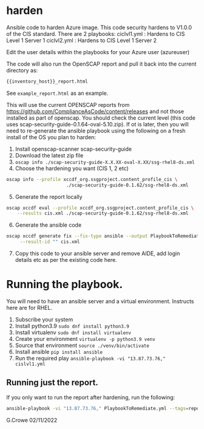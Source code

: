 # harden
Ansible code to harden Azure image.
This code security hardens to V1.0.0 of the CIS standard.  There are 2 playbooks:
ciclvl1.yml : Hardens to CIS Level 1 Server 1
ciclvl2.yml : Hardens to CIS Level 1 Server 2

Edit the user details within the playbooks for your Azure user (azureuser)

The code will also run the OpenSCAP report and pull it back into the current directory as:
```bash
{{inventory_host}}_report.html
```
See ```example_report.html``` as an example.

This will use the current OPENSCAP reports from https://github.com/ComplianceAsCode/content/releases and not those installed as part of openscap.  You should check the current level (this code uses scap-security-guide-0.1.64-oval-5.10.zip).  If ot is later, then you will need to re-generate the ansible playbook using the following on a fresh install of the OS you plan to harden:

1.	Install openscap-scanner scap-security-guide 
2.	Download the latest zip file 
3.	```oscap info ./scap-security-guide-X.X.XX-oval-X.XX/ssg-rhel8-ds.xml```
4.	Choose the hardening you want (CIS 1, 2 etc)
```bash
oscap info --profile xccdf_org.ssgproject.content_profile_cis \  
                      ./scap-security-guide-0.1.62/ssg-rhel8-ds.xml

```
5.	Generate the report locally
```bash
oscap xccdf eval --profile xccdf_org.ssgproject.content_profile_cis \
    --results cis.xml ./scap-security-guide-0.1.62/ssg-rhel8-ds.xml
```
6.	Generate the ansible code
```bash
oscap xccdf generate fix --fix-type ansible --output PlaybookToRemediate.yml \
     --result-id "" cis.xml
```	
7.	Copy this code to your ansible server and remove AIDE, add login details etc as per the existing code here.

# Running the playbook.
You will need to have an ansible server and a virtual environment.
Instructs here are for RHEL.
1.	Subscribe your system
2.	Install python3.9 ```sudo dnf install python3.9```
3.	Install virtualenv ```sudo dnf install virtualenv```
4. 	Create your environment ```virtualenv -p python3.9 venv```
5.	Source that environment ```source ./venv/bin/activate```
6.	Install ansible ```pip install ansible```
7.	Run the required play ```ansible-playbook -vi "13.87.73.76," cislvl1.yml```

## Running just the report.
If you only want to run the report after hardening, run the following:
```bash
ansible-playbook -vi "13.87.73.76," PlaybookToRemediate.yml --tags=report_only
```


G.Crowe 02/11/2022
